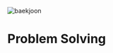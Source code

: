 ![baekjoon](https://user-images.githubusercontent.com/50475160/94993662-928bc480-05cd-11eb-87d9-ac7996842e6f.png)
# Problem Solving
